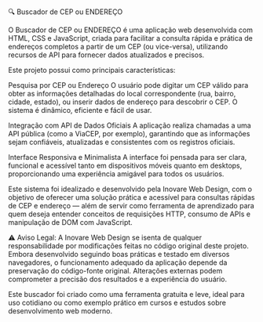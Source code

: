 🔍 Buscador de CEP ou ENDEREÇO


O Buscador de CEP ou ENDEREÇO é uma aplicação web desenvolvida com HTML, CSS e JavaScript, criada para facilitar a consulta rápida e prática de endereços completos a partir de um CEP (ou vice-versa), utilizando recursos de API para fornecer dados atualizados e precisos.

Este projeto possui como principais características:

Pesquisa por CEP ou Endereço
O usuário pode digitar um CEP válido para obter as informações detalhadas do local correspondente (rua, bairro, cidade, estado), ou inserir dados de endereço para descobrir o CEP. O sistema é dinâmico, eficiente e fácil de usar.

Integração com API de Dados Oficiais
A aplicação realiza chamadas a uma API pública (como a ViaCEP, por exemplo), garantindo que as informações sejam confiáveis, atualizadas e consistentes com os registros oficiais.

Interface Responsiva e Minimalista
A interface foi pensada para ser clara, funcional e acessível tanto em dispositivos móveis quanto em desktops, proporcionando uma experiência amigável para todos os usuários.

Este sistema foi idealizado e desenvolvido pela Inovare Web Design, com o objetivo de oferecer uma solução prática e acessível para consultas rápidas de CEP e endereço — além de servir como ferramenta de aprendizado para quem deseja entender conceitos de requisições HTTP, consumo de APIs e manipulação de DOM com JavaScript.

⚠️ Aviso Legal:
A Inovare Web Design se isenta de qualquer responsabilidade por modificações feitas no código original deste projeto. Embora desenvolvido seguindo boas práticas e testado em diversos navegadores, o funcionamento adequado da aplicação depende da preservação do código-fonte original. Alterações externas podem comprometer a precisão dos resultados e a experiência do usuário.

Este buscador foi criado como uma ferramenta gratuita e leve, ideal para uso cotidiano ou como exemplo prático em cursos e estudos sobre desenvolvimento web moderno.
